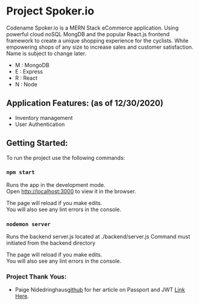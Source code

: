 # Project Spoker.io
Codename Spoker.io is a MERN Stack eCommerce application. Using powerful cloud noSQL MongDB and the popular React.js frontend framework to create a unique shopping experience for the cyclists. While empowering shops  of any size to increase sales and customer satisfaction. Name is subject to change later.
- M : MongoDB
- E : Express
- R : React 
- N : Node

## Application Features: (as of 12/30/2020)
- Inventory management
- User Authentication

## Getting Started: 
To run the project use the following commands:
### `npm start`

Runs the app in the development mode.\
Open [http://localhost:3000](http://localhost:3000) to view it in the browser.

The page will reload if you make edits.\
You will also see any lint errors in the console.

### `nodemon server`

Runs the backend server.js located at ./backend/server.js
Command must initiated from the backend directory

The page will reload if you make edits.\
You will also see any lint errors in the console.

### Project Thank Yous:
- Paige Nidedringhaus[github](https://github.com/paigen11/mysql-registration-passport) for her article on Passport and JWT [Link Here](https://itnext.io/implementing-json-web-tokens-passport-js-in-a-javascript-application-with-react-b86b1f313436).
